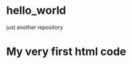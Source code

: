 # hello_world
just another repository

<DOCTYPE html>
<html>
<head>
<title> Hello World! </title>
<head/>

<body>
<h1> My very first html code</h1>
